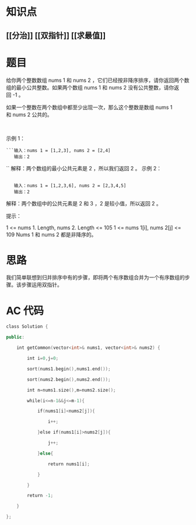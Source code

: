 # 知识点
  ## [[分治]]    [[双指针]] [[求最值]]
# 题目
  给你两个整数数组 nums 1 和 nums 2 ，它们已经按非降序排序，请你返回两个数组的最小公共整数。如果两个数组 nums 1 和 nums 2 没有公共整数，请你返回 -1 。

  如果一个整数在两个数组中都至少出现一次，那么这个整数是数组 nums 1 和 nums 2 公共的。

 

  示例 1：

```
```输入：nums 1 = [1,2,3], nums 2 = [2,4]
   输出：2
```
``
  解释：两个数组的最小公共元素是 2 ，所以我们返回 2 。
  示例 2：
```

   输入：nums 1 = [1,2,3,6], nums 2 = [2,3,4,5]
   输出：2
```

解释：两个数组中的公共元素是 2 和 3 ，2 是较小值，所以返回 2 。
 

提示：

1 <= nums 1. Length, nums 2. Length <= 105
1 <= nums 1[i], nums 2[j] <= 109
Nums 1 和 nums 2 都是非降序的。

# 思路
我们简单联想到归并排序中有的步骤，即将两个有序数组合并为一个有序数组的步骤。该步骤运用双指针。
# AC 代码
```cpp
class Solution {

public:

    int getCommon(vector<int>& nums1, vector<int>& nums2) {

        int i=0,j=0;

        sort(nums1.begin(),nums1.end());

        sort(nums2.begin(),nums2.end());

        int n=nums1.size(),m=nums2.size();

        while(i<=n-1&&j<=m-1){

            if(nums1[i]<nums2[j]){

                i++;

            }else if(nums1[i]>nums2[j]){

                j++;

            }else{

                return nums1[i];

            }

        }

        return -1;

    }

};
```


